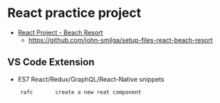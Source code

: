 # React practice project 
- [React Project -  Beach Resort](https://www.youtube.com/watch?v=ScDWrogElmo&t=57s) 
    - https://github.com/john-smilga/setup-files-react-beach-resort


## VS Code Extension
- ES7 React/Redux/GraphQL/React-Native snippets
```
    rafc       create a new reat component
```